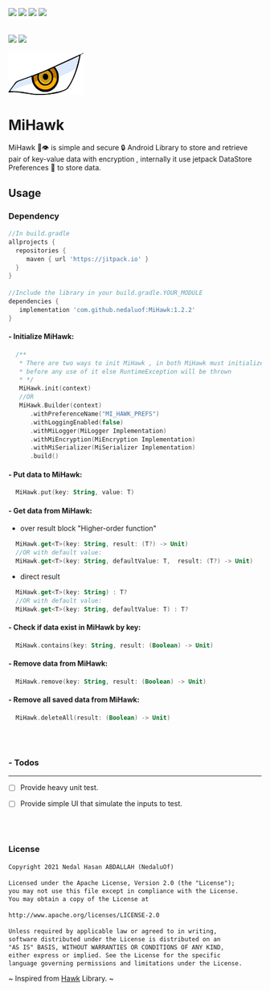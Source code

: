 [![](https://jitpack.io/v/nedaluof/MiHawk.svg)](https://jitpack.io/#nedaluof/MiHawk) [![](https://img.shields.io/github/release/nedaluof/MiHawk.svg)](https://twitter.com/nedaluof) [![](https://img.shields.io/badge/Maintained%3F-yes-green.svg)](https://twitter.com/nedaluof) [![](https://img.shields.io/badge/Ask%20me-anything-1abc9c.svg)](https://twitter.com/nedaluof)
<br/>
<br/>
<br/>
[![](http://ForTheBadge.com/images/badges/built-with-love.svg)](https://jitpack.io/#nedaluof/MiHawk) 
[![](https://img.shields.io/badge/Android-3DDC84?style=for-the-badge&logo=android&logoColor=white)](https://jitpack.io/#nedaluof/MiHawk)
<br/>
<br/>
<img src="https://github.com/nedaluof/MiHawk/blob/master/art/mihawk_eye.jpg?raw=true" width="150">
# MiHawk
MiHawk 🦅👁️ is simple and secure 🔒 Android Library to store and retrieve pair of key-value data with encryption , internally it use jetpack DataStore Preferences 💽 to store data. 

Usage
-----

### Dependency

```groovy
//In build.gradle
allprojects {
  repositories {
     maven { url 'https://jitpack.io' }
  }
}

//Include the library in your build.gradle.YOUR_MODULE
dependencies {
   implementation 'com.github.nedaluof:MiHawk:1.2.2'
}

```
#### - Initialize MiHawk:
```kotlin
  /**
   * There are two ways to init MiHawk , in both MiHawk must initialized 
   * before any use of it else RuntimeException will be thrown
   * */
   MiHawk.init(context)
   //OR 
   MiHawk.Builder(context)
      .withPreferenceName("MI_HAWK_PREFS")
      .withLoggingEnabled(false)
      .withMiLogger(MiLogger Implementation)
      .withMiEncryption(MiEncryption Implementation)
      .withMiSerializer(MiSerializer Implementation)
      .build()
```      
#### - Put data to MiHawk:
```kotlin
  MiHawk.put(key: String, value: T)
```
#### - Get data from MiHawk:
 - over result block "Higher-order function"
```kotlin
  MiHawk.get<T>(key: String, result: (T?) -> Unit)
  //OR with default value:
  MiHawk.get<T>(key: String, defaultValue: T,  result: (T?) -> Unit)
``` 
 - direct result 
```kotlin
  MiHawk.get<T>(key: String) : T?
  //OR with default value:
  MiHawk.get<T>(key: String, defaultValue: T) : T? 
``` 
#### - Check if data exist in MiHawk by key:
```kotlin
  MiHawk.contains(key: String, result: (Boolean) -> Unit)
```
#### - Remove data from MiHawk:
```kotlin
  MiHawk.remove(key: String, result: (Boolean) -> Unit)
``` 
#### - Remove all saved data from MiHawk:
```kotlin
  MiHawk.deleteAll(result: (Boolean) -> Unit)
```

<br/>
<br/>

### - Todos
-----
- [ ] Provide heavy unit test.
- [ ] Provide simple UI that simulate the inputs to test.



<br/>
<br/>

### License

```
Copyright 2021 Nedal Hasan ABDALLAH (NedaluOf)

Licensed under the Apache License, Version 2.0 (the "License");
you may not use this file except in compliance with the License.
You may obtain a copy of the License at

http://www.apache.org/licenses/LICENSE-2.0

Unless required by applicable law or agreed to in writing,
software distributed under the License is distributed on an 
"AS IS" BASIS, WITHOUT WARRANTIES OR CONDITIONS OF ANY KIND,
either express or implied. See the License for the specific 
language governing permissions and limitations under the License.

```





~ Inspired from [Hawk](https://github.com/orhanobut/hawk) Library. ~
